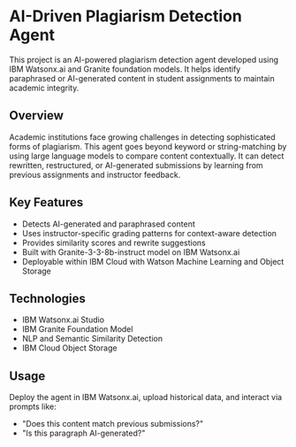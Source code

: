 
# AI-Driven Plagiarism Detection Agent

This project is an AI-powered plagiarism detection agent developed using IBM Watsonx.ai and Granite foundation models. It helps identify paraphrased or AI-generated content in student assignments to maintain academic integrity.

## Overview

Academic institutions face growing challenges in detecting sophisticated forms of plagiarism. This agent goes beyond keyword or string-matching by using large language models to compare content contextually. It can detect rewritten, restructured, or AI-generated submissions by learning from previous assignments and instructor feedback.

## Key Features

- Detects AI-generated and paraphrased content
- Uses instructor-specific grading patterns for context-aware detection
- Provides similarity scores and rewrite suggestions
- Built with Granite-3-3-8b-instruct model on IBM Watsonx.ai
- Deployable within IBM Cloud with Watson Machine Learning and Object Storage

## Technologies

- IBM Watsonx.ai Studio
- IBM Granite Foundation Model
- NLP and Semantic Similarity Detection
- IBM Cloud Object Storage

## Usage

Deploy the agent in IBM Watsonx.ai, upload historical data, and interact via prompts like:
- "Does this content match previous submissions?"
- "Is this paragraph AI-generated?"

